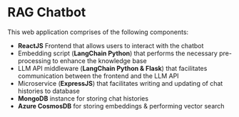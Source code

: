 # RAG Chatbot

This web application comprises of the following components:

- **ReactJS** Frontend that allows users to interact with the chatbot
- Embedding script (**LangChain Python**) that performs the necessary pre-processing to enhance the knowledge base
- LLM API middleware (**LangChain Python & Flask**) that facilitates communication between the frontend and the LLM API
- Microservice (**ExpressJS**) that facilitates writing and updating of chat histories to database
- **MongoDB** instance for storing chat histories
- **Azure CosmosDB** for storing embeddings & performing vector search